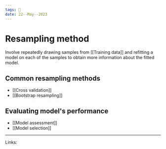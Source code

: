 ```yaml
---
tags: 🌱
date: 22--May--2023
---
```


# Resampling method

Involve repeatedly drawing samples from [[Training data]] and refitting a model on each of the samples to obtain more information about the fitted model.
## Common resampling methods
- [[Cross validation]]
- [[Bootstrap resampling]]
## Evaluating model's performance
- [[Model assessment]]
- [[Model selection]]

---
Links: 